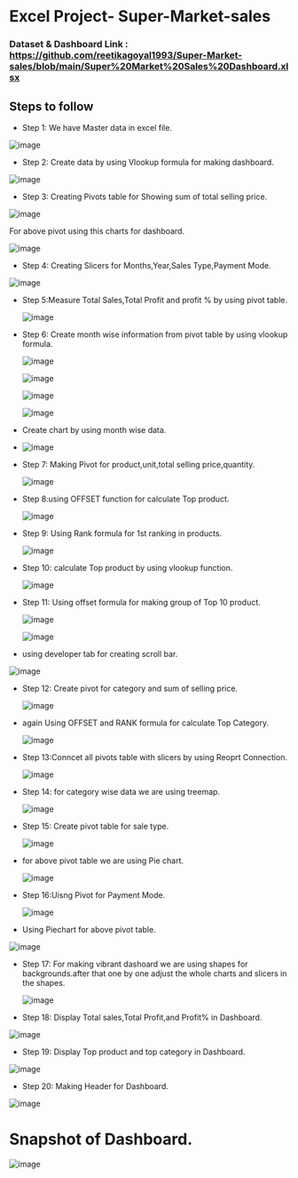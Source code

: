# Excel Project- Super-Market-sales

### Dataset & Dashboard Link : https://github.com/reetikagoyal1993/Super-Market-sales/blob/main/Super%20Market%20Sales%20Dashboard.xlsx

## Steps to follow
- Step 1: We have Master data in excel file.

![image](https://github.com/reetikagoyal1993/Super-Market-sales/assets/165877247/132b5fc0-cc89-405e-9d9b-9e9f2566dde3)

- Step 2: Create data by using Vlookup formula for making dashboard.

![image](https://github.com/reetikagoyal1993/Super-Market-sales/assets/165877247/f6bd474a-3f1d-4729-ab19-b9dbef8cf0de)

- Step 3: Creating Pivots table for Showing sum of total selling price.

![image](https://github.com/reetikagoyal1993/Super-Market-sales/assets/165877247/a9816f30-25f7-48ec-b87a-e333bd1c9b32)

For above pivot using this charts for dashboard.

![image](https://github.com/reetikagoyal1993/Super-Market-sales/assets/165877247/c9ec3e51-2ccb-46e9-955a-07cad5f0e88c)

- Step 4: Creating Slicers for Months,Year,Sales Type,Payment Mode.

 ![image](https://github.com/reetikagoyal1993/Super-Market-sales/assets/165877247/1953814a-a937-4fc0-94a0-dde940f40147)

- Step 5:Measure Total Sales,Total Profit and profit % by using pivot table.

  ![image](https://github.com/reetikagoyal1993/Super-Market-sales/assets/165877247/8e057d63-7c11-4c29-93de-8a9ba1781ac1)

- Step 6: Create month wise information from pivot table by using vlookup formula.

  ![image](https://github.com/reetikagoyal1993/Super-Market-sales/assets/165877247/b4bdb7fa-1086-429c-aa9c-facd73f63645)
  
  ![image](https://github.com/reetikagoyal1993/Super-Market-sales/assets/165877247/14e6ecb2-6797-41e0-8108-761c26fe27ed)
  
  ![image](https://github.com/reetikagoyal1993/Super-Market-sales/assets/165877247/f85cebf6-c714-496e-8f8a-840e6d91c983)
  
  ![image](https://github.com/reetikagoyal1993/Super-Market-sales/assets/165877247/5c606f11-21fc-47ca-8a40-fd6b5971bb25)

- Create chart by using month wise data.

- ![image](https://github.com/reetikagoyal1993/Super-Market-sales/assets/165877247/e183cc09-acb4-4ac0-859b-226fe30f457a)

- Step 7: Making Pivot for product,unit,total selling price,quantity.
 
  ![image](https://github.com/reetikagoyal1993/Super-Market-sales/assets/165877247/35ef6335-15e9-480d-9039-5b324c0f52a1)

- Step 8:using OFFSET function for calculate Top product.
 
  ![image](https://github.com/reetikagoyal1993/Super-Market-sales/assets/165877247/026c936c-ca28-47bf-a1ca-e572f9879cf7)

- Step 9: Using Rank formula for 1st ranking in products.
 
  ![image](https://github.com/reetikagoyal1993/Super-Market-sales/assets/165877247/751dbed8-c56b-4b22-9466-c0a2aa47c3ef)


- Step 10: calculate Top product by using vlookup function.

  ![image](https://github.com/reetikagoyal1993/Super-Market-sales/assets/165877247/a9c4edd6-d01a-4981-b2af-935979a93fac)

- Step 11:  Using offset formula for making group of Top 10 product.
 
  ![image](https://github.com/reetikagoyal1993/Super-Market-sales/assets/165877247/bd7d5ff9-d5b5-4b1e-a3a7-e375a416c780)
  
  ![image](https://github.com/reetikagoyal1993/Super-Market-sales/assets/165877247/d1e99746-fad9-4e6a-96b5-f62e0fea400b)

- using developer tab for creating scroll bar.

 ![image](https://github.com/reetikagoyal1993/Super-Market-sales/assets/165877247/cdecef97-06f0-4003-b610-468645ad86ff)

- Step 12: Create pivot for category and sum of selling price.
 
  ![image](https://github.com/reetikagoyal1993/Super-Market-sales/assets/165877247/7e977699-ea87-4aa5-a664-0aacb3989ec4)

- again Using OFFSET and RANK formula for calculate Top Category.
 
  ![image](https://github.com/reetikagoyal1993/Super-Market-sales/assets/165877247/df1e3a86-2140-424c-b9a1-20cc5f4ee441)

- Step 13:Conncet all pivots table with slicers by using Reoprt Connection.

  ![image](https://github.com/reetikagoyal1993/Super-Market-sales/assets/165877247/3b146b10-4b67-4539-a28b-a5fda1fb0c78)

- Step 14: for category wise data we are using treemap.

  ![image](https://github.com/reetikagoyal1993/Super-Market-sales/assets/165877247/2dbe7326-f2e9-4efd-acdb-39b804d919e4)

- Step 15: Create pivot table for sale type.
 
  ![image](https://github.com/reetikagoyal1993/Super-Market-sales/assets/165877247/46fb7cc7-4ba9-46d2-8323-5af91a05e9c6)

- for above pivot table we are using Pie chart.
 
  ![image](https://github.com/reetikagoyal1993/Super-Market-sales/assets/165877247/792bdbca-1cdc-452e-84d4-c3c2de71f83a)

- Step 16:Uisng Pivot for Payment Mode.

  ![image](https://github.com/reetikagoyal1993/Super-Market-sales/assets/165877247/551af9cd-b032-4223-b2c8-253c5fe81d61)
  
-  Using Piechart for above pivot table.
 
  ![image](https://github.com/reetikagoyal1993/Super-Market-sales/assets/165877247/d9c31caf-9082-4dea-aa45-f36e3ee92cae)

- Step 17: For making vibrant dashoard we are using shapes for backgrounds.after that one by one adjust the whole charts and slicers in the shapes.

  ![image](https://github.com/reetikagoyal1993/Super-Market-sales/assets/165877247/2e00ecd7-df98-4ba5-a087-c2a965247918)

- Step 18: Display Total sales,Total Profit,and Profit% in Dashboard.
 
 ![image](https://github.com/reetikagoyal1993/Super-Market-sales/assets/165877247/89adaf40-2413-4edc-9407-9735414dbc72)

- Step 19: Display Top product and top category in Dashboard.

 ![image](https://github.com/reetikagoyal1993/Super-Market-sales/assets/165877247/17f3e4d5-0d96-4592-90dd-1864610cf2f7)

- Step 20: Making Header for Dashboard.
 
 ![image](https://github.com/reetikagoyal1993/Super-Market-sales/assets/165877247/912fc108-49bc-454f-a6ea-a74415a6e295)

# Snapshot of Dashboard.

![image](https://github.com/reetikagoyal1993/Super-Market-sales/assets/165877247/06c0b92e-dcc0-47d2-8c8b-f5cac7283041)






 

